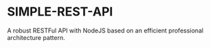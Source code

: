 # SIMPLE-REST-API
A robust RESTFul API with NodeJS based on an efficient professional architecture pattern.
